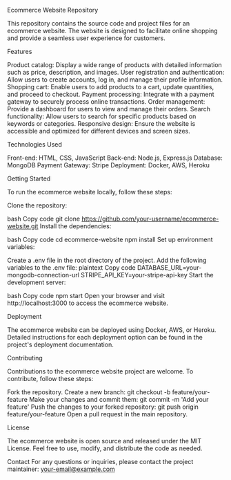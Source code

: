 Ecommerce Website Repository

This repository contains the source code and project files for an ecommerce website. The website is designed to facilitate online shopping and provide a seamless user experience for customers.

Features

Product catalog: Display a wide range of products with detailed information such as price, description, and images.
User registration and authentication: Allow users to create accounts, log in, and manage their profile information.
Shopping cart: Enable users to add products to a cart, update quantities, and proceed to checkout.
Payment processing: Integrate with a payment gateway to securely process online transactions.
Order management: Provide a dashboard for users to view and manage their orders.
Search functionality: Allow users to search for specific products based on keywords or categories.
Responsive design: Ensure the website is accessible and optimized for different devices and screen sizes.

Technologies Used

Front-end: HTML, CSS, JavaScript
Back-end: Node.js, Express.js
Database: MongoDB
Payment Gateway: Stripe
Deployment: Docker, AWS, Heroku

Getting Started

To run the ecommerce website locally, follow these steps:

Clone the repository:

bash
Copy code
git clone https://github.com/your-username/ecommerce-website.git
Install the dependencies:

bash
Copy code
cd ecommerce-website
npm install
Set up environment variables:

Create a .env file in the root directory of the project.
Add the following variables to the .env file:
plaintext
Copy code
DATABASE_URL=your-mongodb-connection-url
STRIPE_API_KEY=your-stripe-api-key
Start the development server:

bash
Copy code
npm start
Open your browser and visit http://localhost:3000 to access the ecommerce website.

Deployment

The ecommerce website can be deployed using Docker, AWS, or Heroku. Detailed instructions for each deployment option can be found in the project's deployment documentation.

Contributing

Contributions to the ecommerce website project are welcome. To contribute, follow these steps:

Fork the repository.
Create a new branch: git checkout -b feature/your-feature
Make your changes and commit them: git commit -m 'Add your feature'
Push the changes to your forked repository: git push origin feature/your-feature
Open a pull request in the main repository.

License

The ecommerce website is open source and released under the MIT License. Feel free to use, modify, and distribute the code as needed.

Contact
For any questions or inquiries, please contact the project maintainer: your-email@example.com
